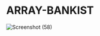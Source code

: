 # ARRAY-BANKIST
![Screenshot (58)](https://user-images.githubusercontent.com/95944107/165408806-67e663c8-62ad-46b2-b3d6-bf206434c4f9.png)
